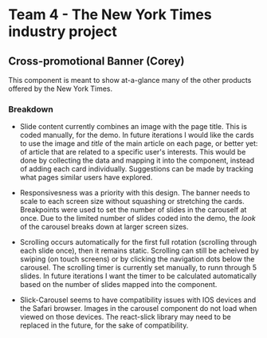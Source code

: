 # Team 4 - The New York Times industry project

## Cross-promotional Banner (Corey)

This component is meant to show at-a-glance many of the other products offered by the New York Times.

### Breakdown

-   Slide content currently combines an image with the page title. This is coded manually, for the demo. In future iterations I would like the cards to use the image and _title_ of the main article on each page, or better yet: of article that are related to a specific user's interests. This would be done by collecting the data and mapping it into the component, instead of adding each card individually. Suggestions can be made by tracking what pages similar users have explored.

-   Responsivesness was a priority with this design. The banner needs to scale to each screen size without squashing or stretching the cards. Breakpoints were used to set the number of slides in the carouself at once. Due to the limited number of slides coded into the demo, the _look_ of the carousel breaks down at larger screen sizes.

-   Scrolling occurs automatically for the first full rotation (scrolling through each slide once), then it remains static. Scrolling can still be acheived by swiping (on touch screens) or by clicking the navigation dots below the carousel. The scrolling timer is currently set manually, to runn through 5 slides. In future iterations I want the timer to be calculated automatically based on the number of slides mapped into the component.

-   Slick-Carousel seems to have compatibility issues with IOS devices and the Safari browser. Images in the carousel component do not load when viewed on those devices. The react-slick library may need to be replaced in the future, for the sake of compatibility.
